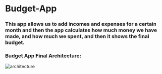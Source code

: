 # Budget-App

### This app allows us to add incomes and expenses for a certain month and then the app calculates how much money we have made, and how much we spent, and then it shows the final budget. 

### Budget App Final Architecture:

![architecture](https://user-images.githubusercontent.com/55856977/72685474-21fe4f80-3af3-11ea-8407-1d0d2d382547.PNG)

